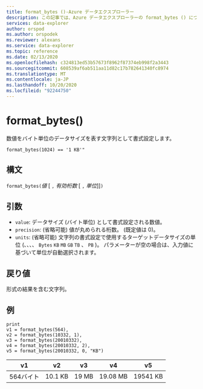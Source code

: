 ```yaml
---
title: format_bytes ()-Azure データエクスプローラー
description: この記事では、Azure データエクスプローラーの format_bytes () について説明します。
services: data-explorer
author: orspod
ms.author: orspodek
ms.reviewer: alexans
ms.service: data-explorer
ms.topic: reference
ms.date: 02/13/2020
ms.openlocfilehash: c324813ed53b57673f8962f87374eb998f2a3443
ms.sourcegitcommit: 608539af6ab511aa11d82c17b782641340fc8974
ms.translationtype: MT
ms.contentlocale: ja-JP
ms.lasthandoff: 10/20/2020
ms.locfileid: "92244750"
---
```

# <a name="format_bytes"></a>format_bytes()

数値をバイト単位のデータサイズを表す文字列として書式設定します。

```kusto
format_bytes(1024) == '1 KB'"
```

## <a name="syntax"></a>構文

`format_bytes(`*値* [ `,` *有効桁数* [ `,` *単位*]]`)`

## <a name="arguments"></a>引数

* `value`: データサイズ (バイト単位) として書式設定される数値。
* `precision`: (省略可能) 値が丸められる桁数。 (既定値は 0)。
* `units`: (省略可能) 文字列の書式設定で使用するターゲットデータサイズの単位 (、、、、 `Bytes` `KB` `MB` `GB` `TB` 、 `PB` )。 パラメーターが空の場合は、入力値に基づいて単位が自動選択されます。

## <a name="returns"></a>戻り値

形式の結果を含む文字列。

## <a name="examples"></a>例

<!-- csl: https://help.kusto.windows.net/Samples -->
```kusto
print 
v1 = format_bytes(564),
v2 = format_bytes(10332, 1),
v3 = format_bytes(20010332),
v4 = format_bytes(20010332, 2),
v5 = format_bytes(20010332, 0, "KB")
```

|v1|v2|v3|v4|v5|
|---|---|---|---|---|
|564バイト|10.1 KB|19 MB|19.08 MB|19541 KB|
